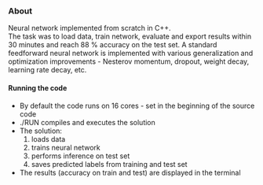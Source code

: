 ### About
Neural network implemented from scratch in C++. \
The task was to load data, train network, evaluate and export results within 30 minutes and reach 88 % accuracy on the test set.
A standard feedforward neural network is implemented with various generalization and optimization improvements - Nesterov momentum, dropout, weight decay, learning rate decay, etc.

#### Running the code
* By default the code runs on 16 cores - set in the beginning of the source code
* ./RUN compiles and executes the solution
* The solution:
	1. loads data
	2. trains neural network
	3. performs inference on test set
	4. saves predicted labels from training and test set
* The results (accuracy on train and test) are displayed in the terminal
